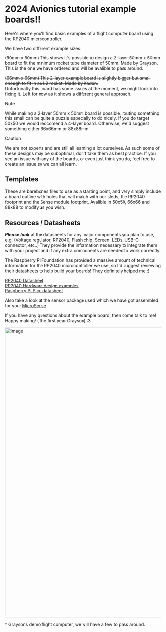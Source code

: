 # 2024 Avionics tutorial example boards!!
Here's where you'll find basic examples of a flight computer board using the RP2040 microcontroller. 

We have two different example sizes.  
  
(50mm x 50mm) This shows it's possible to design a 2-layer 50mm x 50mm board to fit the minimum rocket tube diameter of 50mm. Made by Grayson. This is the one we have ordered and will be avalible to pass around.  
  
~~(66mm x 66mm) This 2-layer example board is slightly bigger but small enough to fit in an L2 rocket. Made by Kaden.~~  
Unfortunatly this board has some issues at the moment, we might look into fixing it. Left for now as it shows a different general approach.

> [!NOTE]
> While making a 2-layer 50mm x 50mm board is possible, routing something this small can be quite a puzzle especially to do nicely. If you do target 50x50 we would reccomend a 4-layer board. Otherwise, we'd suggest something either 66x66mm or 88x88mm.

> [!CAUTION]
> We are not experts and are still all learning a lot ourselves. As such some of these designs may be suboptimal, don't take them as best practice. If you see an issue with any of the boards, or even just think you do, feel free to create an issue so we can all learn.

## Templates

These are barebones files to use as a starting point, and very simply include a board outline with holes that will match with our sleds, the RP2040 footprint and the Sense module footprint. Avalible in 50x50, 66x66 and 88x88 to modify as you wish.

## Resources / Datasheets
**_Please look_** at the datasheets for any major components you plan to use, e.g. (Voltage regulator, RP2040, Flash chip, Screen, LEDs, USB-C connector, etc..) They provide the information necessary to integrate them with your project and if any extra components are needed to work correctly.

The Raspberry Pi Foundation has provided a massive amount of technical information for the RP2040 microcontroller we use, so I'd suggest reviewing their datasheets to help build your boards! They definitely helped me :) 

[RP2040 Datasheet](https://datasheets.raspberrypi.com/rp2040/rp2040-datasheet.pdf)  
[RP2040 Hardware design examples](https://datasheets.raspberrypi.com/rp2040/hardware-design-with-rp2040.pdf)  
[Raspberry Pi Pico datasheet](https://datasheets.raspberrypi.com/pico/pico-datasheet.pdf)
  
Also take a look at the sensor package used which we have got assembled for you:
[MicroSense](https://github.com/UC-Aerospace/Sense)

If you have any questions about the example board, then come talk to me!  
Happy making! (The first year Grayson) :3

<img width="935" alt="image" src="https://github.com/UC-Aerospace/Electrical-Tut-24/assets/137386245/378ba17e-57df-4a23-9018-d43e8866c3ac">
  
^ Graysons demo flight computer, we will have a few to pass around.
